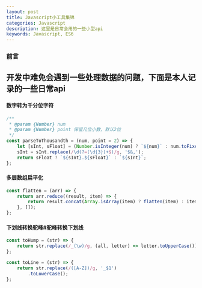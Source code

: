 ```yaml
---
layout: post
title: Javascript小工具集锦
categories: Javascript
description: 这里是日常会用的一些小型api
keywords: Javascript, ES6
---
```


### 前言

开发中难免会遇到一些处理数据的问题，下面是本人记录的一些日常api
----------------------


#### 数字转为千分位字符

```js
/**
 * @param {Number} num
 * @param {Number} point 保留几位小数，默认2位
 */
const parseToThousandth = (num, point = 2) => {
    let [sInt, sFloat] = (Number.isInteger(num) ? `${num}` : num.toFixed(point)).split('.');
    sInt = sInt.replace(/\d(?=(\d{3})+$)/g, '$&,');
    return sFloat ? `${sInt}.${sFloat}` : `${sInt}`;
};
```

#### 多层数组扁平化

```js
const flatten = (arr) => {
    return arr.reduce((result, item) => {
        return result.concat(Array.isArray(item) ? flatten(item) : item);
    }, []);
};
```

#### 下划线转换驼峰#驼峰转换下划线

```js
const toHump = (str) => {
    return str.replace(/_(\w)/g, (all, letter) => letter.toUpperCase());
};

const toLine = (str) => {
    return str.replace(/([A-Z])/g, '_$1')
        .toLowerCase();
};
```


